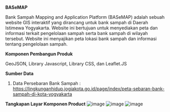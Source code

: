 **BASeMAP**

Bank Sampah Mapping and Application Platform (BASeMAP) adalah sebuah website GIS interaktif yang dirancang untuk bank sampah di Daerah Istimewa Yogyakarta. Website ini bertujuan untuk menyediakan peta dan informasi terkait pengelolaan sampah serta bank sampah di wilayah tersebut. Website ini menyajikan peta lokasi bank sampah dan informasi tentang pengelolaan sampah.

**Komponen Pembangun Produk**

GeoJSON, Library Javascript, Library CSS, dan Leaflet.JS

**Sumber Data**

1. Data Persebaran Bank Sampah : https://lingkunganhidup.jogjakota.go.id/page/index/peta-sebaran-bank-sampah-di-kota-yogyakarta 

**Tangkapan Layar Komponen Product**
![image](https://github.com/user-attachments/assets/02307a68-fc97-491e-9ec5-17867f2ec689)
![image](https://github.com/user-attachments/assets/0763b729-cb6c-4ef1-ac95-e988a04545fb)
![image](https://github.com/user-attachments/assets/60dfb6c8-8722-4b88-9c87-46d0ae835993)

